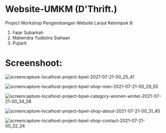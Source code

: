 # Website-UMKM (D'Thrift.)
Project Workshop Pengembangan Website Lanjut
Kelompok 8:
1. Fajar Subarkah
2. Mahendra Yudistira Siahaan
3. Pujiarti


# Screenshoot:
![screencapture-localhost-project-bpwl-2021-07-21-00_25_41](https://user-images.githubusercontent.com/74707401/126368721-0b50c73a-21c3-466f-bfc3-41e796c1f3ad.png)

![screencapture-localhost-project-bpwl-shop-men-2021-07-21-00_29_55](https://user-images.githubusercontent.com/74707401/126369262-2d5c38c4-edb0-4b8c-8107-876125b8e8fd.png)

![screencapture-localhost-project-bpwl-category-women-winter-2021-07-21-00_34_58](https://user-images.githubusercontent.com/74707401/126369811-61b82807-c290-435a-8586-46090fd326eb.png)

![screencapture-localhost-project-bpwl-shop-about-2021-07-21-00_31_45](https://user-images.githubusercontent.com/74707401/126369399-c2de0d84-702d-4e48-b82e-b5eb1e913fb8.png)

![screencapture-localhost-project-bpwl-shop-contact-2021-07-21-00_32_34](https://user-images.githubusercontent.com/74707401/126369493-a587438d-ecbc-4170-abfb-ca3720b57c28.png)

